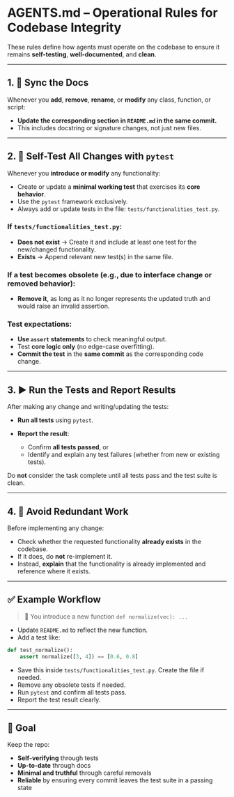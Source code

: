 # AGENTS.md – Operational Rules for Codebase Integrity

These rules define how agents must operate on the codebase to ensure it remains **self-testing**, **well-documented**, and **clean**.

---

## 1. 🧾 Sync the Docs

Whenever you **add**, **remove**, **rename**, or **modify** any class, function, or script:

* **Update the corresponding section in `README.md` in the same commit.**
* This includes docstring or signature changes, not just new files.

---

## 2. 🧪 Self-Test All Changes with `pytest`

Whenever you **introduce or modify** any functionality:

* Create or update a **minimal working test** that exercises its **core behavior**.
* Use the `pytest` framework exclusively.
* Always add or update tests in the file:
  `tests/functionalities_test.py`.

### If `tests/functionalities_test.py`:

* **Does not exist** → Create it and include at least one test for the new/changed functionality.
* **Exists** → Append relevant new test(s) in the same file.

### If a test becomes **obsolete** (e.g., due to interface change or removed behavior):

* **Remove it**, as long as it no longer represents the updated truth and would raise an invalid assertion.

### Test expectations:

* **Use `assert` statements** to check meaningful output.
* Test **core logic only** (no edge-case overfitting).
* **Commit the test** in the **same commit** as the corresponding code change.

---

## 3. ▶️ Run the Tests and Report Results

After making any change and writing/updating the tests:

* **Run all tests** using `pytest`.
* **Report the result**:

  * Confirm **all tests passed**, or
  * Identify and explain any test failures (whether from new or existing tests).

Do **not** consider the task complete until all tests pass and the test suite is clean.

---

## 4. 🔁 Avoid Redundant Work

Before implementing any change:

* Check whether the requested functionality **already exists** in the codebase.
* If it does, do **not** re-implement it.
* Instead, **explain** that the functionality is already implemented and reference where it exists.

---

## ✅ Example Workflow

> 🔧 You introduce a new function `def normalize(vec): ...`

* Update `README.md` to reflect the new function.
* Add a test like:

```python
def test_normalize():
    assert normalize([3, 4]) == [0.6, 0.8]
```

* Save this inside `tests/functionalities_test.py`. Create the file if needed.
* Remove any obsolete tests if needed.
* Run `pytest` and confirm all tests pass.
* Report the test result clearly.

---

## 🎯 Goal

Keep the repo:

* **Self-verifying** through tests
* **Up-to-date** through docs
* **Minimal and truthful** through careful removals
* **Reliable** by ensuring every commit leaves the test suite in a passing state

